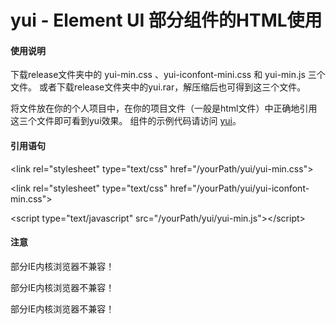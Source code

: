 # yui - Element UI 部分组件的HTML使用

#### 使用说明

下载release文件夹中的 yui-min.css 、yui-iconfont-mini.css 和 yui-min.js 三个文件。
或者下载release文件夹中的yui.rar，解压缩后也可得到这三个文件。

将文件放在你的个人项目中，在你的项目文件（一般是html文件）中正确地引用这三个文件即可看到yui效果。 
组件的示例代码请访问 [yui](http://yangzhimin.xyz/ "yui")。


#### 引用语句

&lt;link rel="stylesheet" type="text/css" href="/yourPath/yui/yui-min.css"&gt;

&lt;link rel="stylesheet" type="text/css" href="/yourPath/yui/yui-iconfont-min.css"&gt;

&lt;script type="text/javascript" src="/yourPath/yui/yui-min.js"&gt;&lt;/script&gt;


#### 注意

部分IE内核浏览器不兼容！

部分IE内核浏览器不兼容！

部分IE内核浏览器不兼容！
